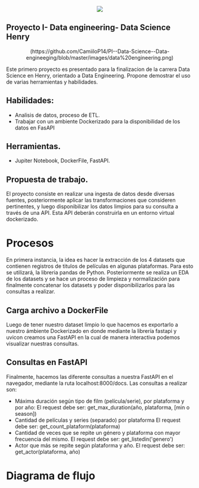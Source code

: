 <p align=center><img src=https://d31uz8lwfmyn8g.cloudfront.net/Assets/logo-henry-white-lg.png><p>
  
## Proyecto I- Data engineering- Data Science Henry

<p align=center>(https://github.com/CamiiloP14/PI--Data-Science--Data-engineeging/blob/master/images/data%20engineering.png)

Este primero proyecto es presentado para la finalizacion de la carrera Data Science en Henry, orientado a Data Engineering. Propone demostrar el uso de varias herramientas y habilidades.

## Habilidades:
- Analisis de datos, proceso de ETL.
- Trabajar con un ambiente Dockerizado para la disponibilidad de los datos en FasAPI

## Herramientas.
- Jupiter Notebook, DockerFile, FastAPI.

## Propuesta de trabajo.
El proyecto consiste en realizar una ingesta de datos desde diversas fuentes, posteriormente aplicar las transformaciones que consideren pertinentes, y luego disponibilizar los datos limpios para su consulta a través de una API. Esta API deberán construirla en un entorno virtual dockerizado.

# Procesos
En primera instancia, la idea es hacer la extracción de los 4 datasets que contienen registros de titulos de películas en algunas plataformas. Para esto se utilizará, la libreria pandas de Python. Posteriormente se realiza un EDA  de los datasets y se hace un proceso de limpieza y normalización para finalmente concatenar los datasets y poder disponibilizarlos para las consultas a realizar.

## Carga archivo a DockerFile

Luego de tener nuestro dataset limpio lo que hacemos es exportarlo a nuestro ámbiente Dockerizado en donde mediante la librería fastapi y uvicon creamos una FastAPI en la cual de manera interactiva podemos visualizar nuestras consultas.

## Consultas en FastAPI

Finalmente, hacemos las diferente consultas a nuestra FastAPI en el navegador, mediante la ruta localhost:8000/docs. Las consultas a realizar son:

- Máxima duración según tipo de film (película/serie), por plataforma y por año: El request debe ser: get_max_duration(año, plataforma, [min o season])
- Cantidad de películas y series (separado) por plataforma El request debe ser: get_count_plataform(plataforma)
- Cantidad de veces que se repite un género y plataforma con mayor frecuencia del mismo. El request debe ser: get_listedin('genero')
- Actor que más se repite según plataforma y año. El request debe ser: get_actor(plataforma, año)

# Diagrama de flujo

